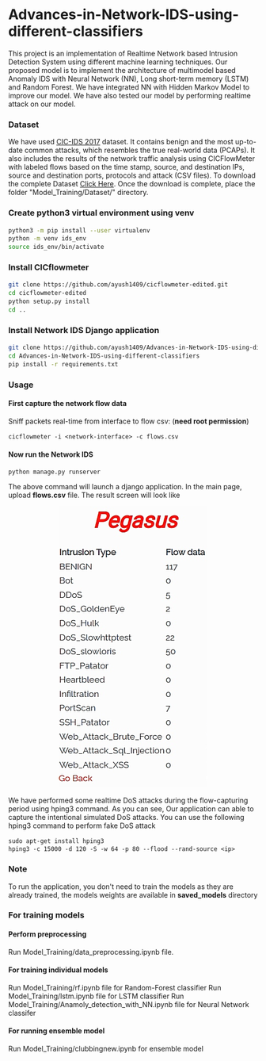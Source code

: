 # Advances-in-Network-IDS-using-different-classifiers
This project is an implementation of Realtime Network based Intrusion Detection System using different machine learning techniques. Our proposed model is to implement the architecture of multimodel based Anomaly IDS with Neural Network (NN), Long short-term memory (LSTM) and Random Forest. We have integrated NN with Hidden Markov Model to improve our model. We have also tested our model by performing realtime attack on our model.

### Dataset
We have used <a href="https://www.unb.ca/cic/datasets/ids-2017.html">CIC-IDS 2017</a> dataset. It contains benign and the most up-to-date common attacks, which resembles the true real-world data (PCAPs). It also includes the results of the network traffic analysis using CICFlowMeter with labeled flows based on the time stamp, source, and destination IPs, source and destination ports, protocols and attack (CSV files). To download the complete Dataset <a href="https://drive.google.com/drive/folders/1W36-Ttpza9V23lfGOz09PiJyknj8n63J?usp=sharing">Click Here</a>. Once the download is complete, place the folder "Model_Training/Dataset/" directory.

### Create python3 virtual environment using venv
```sh
python3 -m pip install --user virtualenv
python -m venv ids_env
source ids_env/bin/activate
```

### Install CICflowmeter

```sh
git clone https://github.com/ayush1409/cicflowmeter-edited.git
cd cicflowmeter-edited
python setup.py install
cd ..
```

### Install Network IDS Django application

```sh
git clone https://github.com/ayush1409/Advances-in-Network-IDS-using-different-classifiers.git
cd Advances-in-Network-IDS-using-different-classifiers
pip install -r requirements.txt
```
### Usage

#### First capture the network flow data

Sniff packets real-time from interface to flow csv: (**need root permission**)

```
cicflowmeter -i <network-interface> -c flows.csv
```

#### Now run the Network IDS

```
python manage.py runserver
```

The above command will launch a django application. In the main page, upload **flows.csv** file. The result screen will look like

<p align="center">
  <img src="https://github.com/ayush1409/Advances-in-Network-IDS-using-different-classifiers/blob/main/NetworkIDS_output.jpg"/>
</p>

We have performed some realtime DoS attacks during the flow-capturing period using hping3 command. As you can see, Our application can able to capture the intentional simulated DoS attacks. You can use the following hping3 command to perform fake DoS attack

```
sudo apt-get install hping3
hping3 -c 15000 -d 120 -S -w 64 -p 80 --flood --rand-source <ip>
```

### Note
To run the application, you don't need to train the models as they are already trained, the models weights are available in **saved_models** directory

### For training models
#### Perform preprocessing
Run Model_Training/data_preprocessing.ipynb file.

#### For training individual models 
Run Model_Training/rf.ipynb file for Random-Forest classifier
Run Model_Training/lstm.ipynb file for LSTM classifier
Run Model_Training/Anamoly_detection_with_NN.ipynb file for Neural Network classifer

#### For running ensemble model
Run Model_Training/clubbingnew.ipynb for ensemble model



